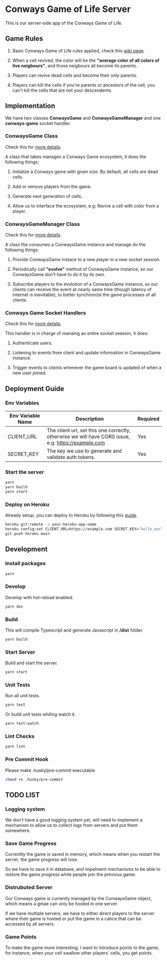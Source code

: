 # Conways Game of Life Server

This is our server-side app of the Conways Game of Life.

## Game Rules

1. Basic Conways Game of Life rules applied, check this [wiki page](https://en.wikipedia.org/wiki/Conway%27s_Game_of_Life).

2. When a cell revived, the color will be the **"average color of all colors of live neigbours"**, and those neigbours all become its parents.

3. Players can revive dead cells and become their only parents.

4. Players can kill the cells if you're parents or ancestors of the cell, you can't kill the cells that are not your descendents.

## Implementation

We have two classes **ConwaysGame** and **ConwaysGameManager** and one **conways-game** socket handler.

### ConwaysGame Class

Check this for [more details](./src/libs/conways-game/README.md).

A class that takes manages a Conways Game ecosystem, it does the following things:

1. Initialize a Conways game with given size. By default, all cells are dead cells.

2. Add or remove players from the game.

3. Generate next generation of cells.

4. Allow us to interface the ecosystem, e.g: Revive a cell with color from a player.

### ConwaysGameManager Class

Check this for [more details](./src/libs/conways-game-manager/README.md).

A class the consumes a ConwaysGame instance and manage do the following things:

1. Provide ConwaysGame instace to a new player in a new socket session.

2. Periodically call **"evolve"** method of ConwaysGame instance, so our ConwaysGame don't have to do it by its own.

3. Subscribe players to the evolution of a ConwaysGame instance, so our clients can receive the event at nearly same time (though latency of internet is inevitable), to better synchronize the game processes of all clients.

### Conways Game Socket Handlers

Check this for [more details](./src/socket-handlers/conways-game/README.md).

This handler is in charge of manaing an entire socket seesion, it does:

1. Authenticate users.

2. Listening to events from client and update information in ConwaysGame instance.

3. Trigger events to clients whenever the game board is updated of when a new user joined.

## Deployment Guide

### Env Variables

| Env Variable Name | Description                                                                                         | Required |
| ----------------- | --------------------------------------------------------------------------------------------------- | -------- |
| CLIENT_URL        | The client url, set this one correctly, otherwise we will have CORS issue, e.g: https://example.com | Yes      |
| SECRET_KEY        | The key we use to generate and validate auth tokens.                                                | Yes      |

### Start the server

```bash
yarn
yarn build
yarn start
```

### Deploy on Heroku

Already setup, you can deploy to Heroku by following this [guide](https://devcenter.heroku.com/articles/git).

```bash
heroku git:remote -a your-heroku-app-name
heroku config:set CLIENT_URL=https://example.com SECRET_KEY="hello_world"
git push heroku main
```

## Development

### Install packages

```bash
yarn
```

### Develop

Develop with hot-reload enabled.

```bash
yarn dev
```

### Build

This will compile Typescript and generate Javascript in **/dist** folder.

```bash
yarn build
```

### Start Server

Build and start the server.

```bash
yarn start
```

### Unit Tests

Run all unit tests.

```bash
yarn test
```

Or build unit tests whiling watch it.

```bash
yarn test:watch
```

### Lint Checks

```bash
yarn lint
```

### Pre Commit Hook

Please make .husky/pre-commit executable

```bash
chmod +x .husky/pre-commit
```

## TODO LIST

### Logging system

We don't have a good logging system yet, will need to implement a mechanism to allow us to collect logs from servers and put them somewhere.

### Save Game Progress

Currenltly the game is saved in memory, which means when you restart the server, the game progress will lose.

So we have to save it in database, and impelment mechanisms to be able to restore the game progress while people join the previous game.

### Distrubuted Server

Our Conways game is currently managed by the ConwaysGame object, which means a gmae can only be hosted in one server.

If we have multiple servers, we have to either direct players to the server where their game is hosted or put the game in a cahce that can be accessed by all servers.

### Game Points

To make the game more interesting, I want to introduce points to the game, for instance, when your cell swallow other players' cells, you get points.

